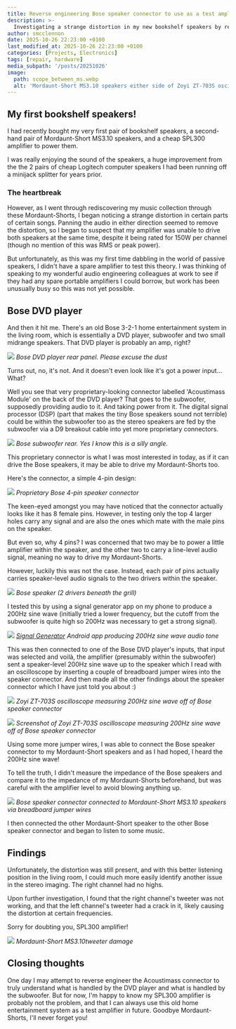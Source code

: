 ```yaml
---
title: Reverse engineering Bose speaker connector to use as a test amplifier
description: >-
  Investigating a strange distortion in my new bookshelf speakers by reverse engineering a Bose home entertainment system's proprietary speaker connectors to use as a test amplifier.
author: smcclennon
date: 2025-10-26 22:23:00 +0100
last_modified_at: 2025-10-26 22:23:00 +0100
categories: [Projects, Electronics]
tags: [repair, hardware]
media_subpath: '/posts/20251026'
image:
  path: scope_between_ms.webp
  alt: 'Mordaunt-Short MS3.10 speakers either side of Zoyi ZT-703S oscilloscope measuring 200Hz off of Bose speaker connector'
---
```


## My first bookshelf speakers!

I had recently bought my very first pair of bookshelf speakers, a second-hand pair of Mordaunt-Short MS3.10 speakers, and a cheap SPL300 amplifier to power them.

I was really enjoying the sound of the speakers, a huge improvement from the the 2 pairs of cheap Logitech computer speakers I had been running off a minijack splitter for years prior.

### The heartbreak

However, as I went through rediscovering my music collection through these Mordaunt-Shorts, I began noticing a strange distortion in certain parts of certain songs. Panning the audio in either direction seemed to remove the distortion, so I began to suspect that my amplifier was unable to drive both speakers at the same time, despite it being rated for 150W per channel (though no mention of this was RMS or peak power).

But unfortunately, as this was my first time dabbling in the world of passive speakers, I didn't have a spare amplifier to test this theory. I was thinking of speaking to my wonderful audio engineering colleagues at work to see if they had any spare portable amplifiers I could borrow, but work has been unusually busy so this was not yet possible.

## Bose DVD player

And then it hit me. There's an old Bose 3-2-1 home entertainment system in the living room, which is essentially a DVD player, subwoofer and two small midrange speakers. That DVD player is probably an amp, right?

![](bose_dvdplayer_rear.webp)
*Bose DVD player rear panel. Please excuse the dust*

Turns out, no, it's not. And it doesn't even look like it's got a power input... What?

Well you see that very proprietary-looking connector labelled 'Acoustimass Module' on the back of the DVD player? That goes to the subwoofer, supposedly providing audio to it. And taking power from it. The digital signal processor (DSP) (part that makes the tiny Bose speakers sound not terrible) could be within the subwoofer too as the stereo speakers are fed by the subwoofer via a D9 breakout cable into yet more proprietary connectors.

![](bose_subwoofer_rear.webp)
*Bose subwoofer rear. Yes I know this is a silly angle.*

This proprietary connector is what I was most interested in today, as if it can drive the Bose speakers, it may be able to drive my Mordaunt-Shorts too.

Here's the connector, a simple 4-pin design:

![](bose_speaker_connector.webp)
*Proprietary Bose 4-pin speaker connector*

The keen-eyed amongst you may have noticed that the connector actually looks like it has 8 female pins. However, in testing only the top 4 larger holes carry any signal and are also the ones which mate with the male pins on the speaker.

But even so, why 4 pins? I was concerned that two may be to power a little amplifier within the speaker, and the other two to carry a line-level audio signal, meaning no way to drive my Mordaunt-Shorts.

However, luckily this was not the case. Instead, each pair of pins actually carries speaker-level audio signals to the two drivers within the speaker.

![](bose_speaker.webp)
*Bose speaker (2 drivers beneath the grill)*

I tested this by using a signal generator app on my phone to produce a 200Hz sine wave (initially tried a lower frequency, but the cutoff from the subwoofer is quite high so 200Hz was necessary to get a strong signal).

![](tsg_200hz.webp)
*[Signal Generator](https://f-droid.org/packages/org.billthefarmer.siggen/) Android app producing 200Hz sine wave audio tone*

This was then connected to one of the Bose DVD player's inputs, that input was selected and voilà, the amplifier (presumably within the subwoofer) sent a speaker-level 200Hz sine wave up to the speaker which I read with an oscilloscope by inserting a couple of breadboard jumper wires into the speaker connector. And then made all the other findings about the speaker connector which I have just told you about :)

![](bose_speaker_connector_200hz.webp)
*Zoyi ZT-703S oscilloscope measuring 200Hz sine wave off of Bose speaker connector*

![](scope_200hz.webp)
*Screenshot of Zoyi ZT-703S oscilloscope measuring 200Hz sine wave off of Bose speaker connector*

Using some more jumper wires, I was able to connect the Bose speaker connector to my Mordaunt-Short speakers and as I had hoped, I heard the 200Hz sine wave!

To tell the truth, I didn't measure the impedance of the Bose speakers and compare it to the impedance of my Mordaunt-Shorts beforehand, but was careful with the amplifier level to avoid blowing anything up.

![](bose_speaker_connector_ms.webp)
*Bose speaker connector connected to Mordaunt-Short MS3.10 speakers via breadboard jumper wires*

I then connected the other Mordaunt-Short speaker to the other Bose speaker connector and began to listen to some music.

## Findings

Unfortunately, the distortion was still present, and with this better listening position in the living room, I could much more easily identify another issue in the stereo imaging. The right channel had no highs.

Upon further investigation, I found that the right channel's tweeter was not working, and that the left channel's tweeter had a crack in it, likely causing the distortion at certain frequencies.

Sorry for doubting you, SPL300 amplifier!

![](ms_tweeter_damage.webp)
*Mordaunt-Short MS3.10tweeter damage*

## Closing thoughts

One day I may attempt to reverse engineer the Acoustimass connector to truly understand what is handled by the DVD player and what is handled by the subwoofer. But for now, I'm happy to know my SPL300 amplifier is probably not the problem, and that I can always use this old home entertainment system as a test amplifier in future. Goodbye Mordaunt-Shorts, I'll never forget you!
